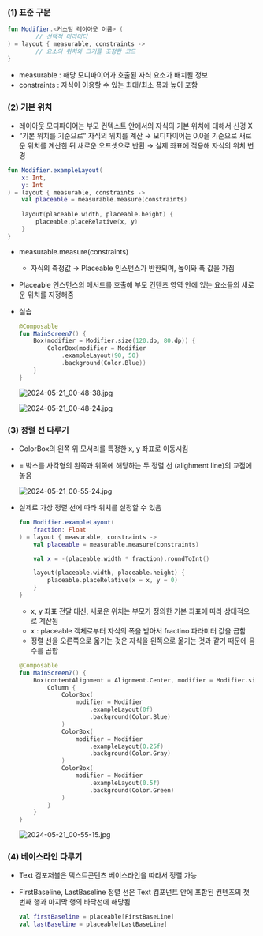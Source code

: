 ### (1) 표준 구문

```kotlin
fun Modifier.<커스텀 레이아웃 이름> (
		// 선택적 마라미터
) = layout { measurable, constraints ->
		// 요소의 위치와 크기를 조정한 코드
}
```

- measurable : 해당 모디파이어가 호출된 자식 요소가 배치될 정보
- constraints : 자식이 이용할 수 있는 최대/최소 폭과 높이 포함

### (2) 기본 위치

- 레이아웃 모디파이어는 부모 컨텍스트 안에서의 자식의 기본 위치에 대해서 신경 X
- “기본 위치를 기준으로” 자식의 위치를 계산 → 모디파이어는 0,0을 기준으로 새로운 위치를 계산한 뒤 새로운 오프셋으로 반환 → 실제 좌표에 적용해 자식의 위치 변경

```kotlin
fun Modifier.exampleLayout(                                                                                                     
    x: Int,                                                                                                                     
    y: Int                                                                                                                      
) = layout { measurable, constraints ->                                                                                         
    val placeable = measurable.measure(constraints)                                                                             
                                                                                                                                
    layout(placeable.width, placeable.height) {                                                                                  
        placeable.placeRelative(x, y)                                                                                           
    }                                                                                                                            
}                                                                                                                                                                 
```

- measurable.measure(constraints)
    - 자식의 측정값 → Placeable 인스턴스가 반환되며, 높이와 폭 값을 가짐
- Placeable 인스턴스의 메서드를 호출해 부모 컨텐츠 영역 안에 있는 요소들의 새로운 위치를 지정해줌

- 실습
    
    ```kotlin
    @Composable                                                                                    
    fun MainScreen7() {                                                                            
        Box(modifier = Modifier.size(120.dp, 80.dp)) {                                              
            ColorBox(modifier = Modifier                                                           
                .exampleLayout(90, 50)                                                             
                .background(Color.Blue))                                                           
        }                                                                                          
    }                                                                                              
    ```
    
    ![2024-05-21_00-48-38.jpg](https://prod-files-secure.s3.us-west-2.amazonaws.com/edfd69d1-6c01-4d0c-9269-1bae8a4e3915/6f38b7c7-bdd0-4e61-9c75-e195bb8634da/2024-05-21_00-48-38.jpg)
    
    ![2024-05-21_00-48-24.jpg](https://prod-files-secure.s3.us-west-2.amazonaws.com/edfd69d1-6c01-4d0c-9269-1bae8a4e3915/ca04336f-157e-4776-8ad8-4770158aff5c/2024-05-21_00-48-24.jpg)
    

### (3) 정렬 선 다루기

- ColorBox의 왼쪽 위 모서리를 특정한 x, y 좌표로 이동시킴
- = 박스를 사각형의 왼쪽과 위쪽에 해당하는 두 정렬 선 (alighment line)의 교점에 놓음
    
    ![2024-05-21_00-55-24.jpg](https://prod-files-secure.s3.us-west-2.amazonaws.com/edfd69d1-6c01-4d0c-9269-1bae8a4e3915/828170e0-10f7-4a83-9d15-33f84a4906fd/2024-05-21_00-55-24.jpg)
    

- 실제로 가상 정렬 선에 따라 위치를 설정할 수 있음
    
    ```kotlin
    fun Modifier.exampleLayout(
        fraction: Float
    ) = layout { measurable, constraints ->
        val placeable = measurable.measure(constraints)
    
        val x = -(placeable.width * fraction).roundToInt()
    
        layout(placeable.width, placeable.height) {
            placeable.placeRelative(x = x, y = 0)
        }
    }
    ```
    
    - x, y 좌표 전달 대신, 새로운 위치는 부모가 정의한 기본 좌표에 따라 상대적으로 계산됨
    - x : placeable 객체로부터 자식의 폭을 받아서 fractino 파라미터 값을 곱함
    - 정렬 선을 오른쪽으로 옮기는 것은 자식을 왼쪽으로 옮기는 것과 같기 때문에 음수를 곱합
    
    ```kotlin
    @Composable
    fun MainScreen7() {
        Box(contentAlignment = Alignment.Center, modifier = Modifier.size(120.dp, 80.dp)) {
            Column {
                ColorBox(
                    modifier = Modifier
                        .exampleLayout(0f)
                        .background(Color.Blue)
                )
                ColorBox(
                    modifier = Modifier
                        .exampleLayout(0.25f)
                        .background(Color.Gray)
                )
                ColorBox(
                    modifier = Modifier
                        .exampleLayout(0.5f)
                        .background(Color.Green)
                )
            }
        }
    }
    ```
    
    ![2024-05-21_00-55-15.jpg](https://prod-files-secure.s3.us-west-2.amazonaws.com/edfd69d1-6c01-4d0c-9269-1bae8a4e3915/5fe63375-f548-435b-baf6-971c492215ed/2024-05-21_00-55-15.jpg)
    

### (4) 베이스라인 다루기

- Text 컴포저블은 텍스트콘텐츠 베이스라인을 따라서 정렬 가능
- FirstBaseline, LastBaseline 정렬 선은 Text 컴포넌트 안에 포함된 컨텐츠의 첫번째 행과 마지막 행의 바닥선에 해당됨
    
    ```kotlin
    val firstBaseline = placeable[FirstBaseLine]
    val lastBaseline = placeable[LastBaseLine]
    ```
